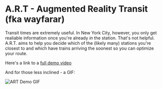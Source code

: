 # A.R.T - Augmented Reality Transit (fka wayfarar)

Transit times are extremely useful. In New York City, however, you only get realiable information once you're already _in_ the station. That's not helpful. A.R.T. aims to help you decide which of the (likely many) stations you're closest to and which have trains arriving the soonest so you can optimize your route.

Here's a link to a [full demo video](https://vimeo.com/330042254)

And for those less inclined - a GIF:

![ART Demo GIF](https://github.com/salmaanrizvi/wayfarar-app/blob/master/ART%20demo.gif)
